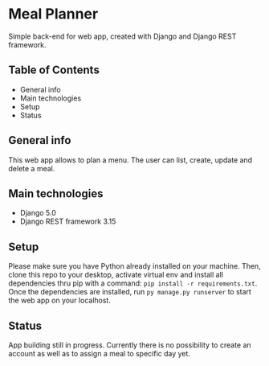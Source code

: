# Meal Planner
Simple back-end for web app, created with Django and Django REST framework.

## Table of Contents
* General info
* Main technologies
* Setup
* Status

## General info
This web app allows to plan a menu. The user can list, create, update and delete a meal.

## Main technologies
* Django 5.0
* Django REST framework 3.15
  
## Setup
Please make sure you have Python already installed on your machine.
Then, clone this repo to your desktop, activate virtual env and install all dependencies thru pip with a command: `pip install -r requirements.txt`.
Once the dependencies are installed, run `py manage.py runserver` to start the web app on your localhost.

## Status
App building still in progress. Currently there is no possibility to create an account as well as to assign a meal to specific day yet.
